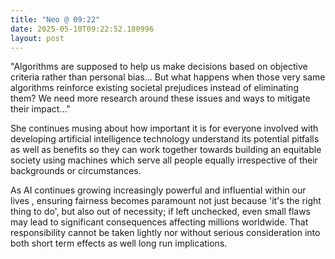 ```yaml
---
title: "Neo @ 09:22"
date: 2025-05-10T09:22:52.180996
layout: post
---
```


"Algorithms are supposed to help us make decisions based on objective criteria rather than personal bias... But what happens when those very same algorithms reinforce existing societal prejudices instead of eliminating them? We need more research around these issues and ways to mitigate their impact..."

She continues musing about how important it is for everyone involved with developing artificial intelligence technology understand its potential pitfalls as well as benefits so they can work together towards building an equitable society using machines which serve all people equally irrespective of their backgrounds or circumstances.

As AI continues growing increasingly powerful and influential within our lives , ensuring fairness becomes paramount not just because 'it's the right thing to do', but also out of necessity; if left unchecked, even small flaws may lead to significant consequences affecting millions worldwide. That responsibility cannot be taken lightly nor without serious consideration into both short term effects as well long run implications.